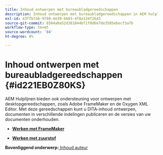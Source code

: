 ```yaml
---
title: Inhoud ontwerpen met bureaubladgereedschappen
description: Inhoud ontwerpen met bureaubladgereedschappen in AEM hulplijnen. Leer hoe u met Adobe FrameMaker en Oxygen XML Editor werkt om DITA-inhoud te ontwerpen en publiceren.
exl-id: 43ffb7a6-9740-4e39-bb03-4f8a124f26d3
source-git-commit: 8504a0a52d381044bf1f0d6e7de3585ebecf3a7b
workflow-type: tm+mt
source-wordcount: '84'
ht-degree: 0%

---
```


# Inhoud ontwerpen met bureaubladgereedschappen {#id221EB0Z80KS}

AEM Hulplijnen bieden ook ondersteuning voor ontwerpen met desktopgereedschappen, zoals Adobe FrameMaker en de Oxygen XML Editor. Met deze gereedschappen kunt u DITA-inhoud ontwerpen, documenten in verschillende indelingen publiceren en de versies van uw documenten onderhouden.

- **[Werken met FrameMaker](author-desktop-framemaker.md)**

- **[Werken met zuurstof](author-desktop-oxygen.md)**


**Bovenliggend onderwerp:**[ Inhoud auteur](authoring-content.md)
